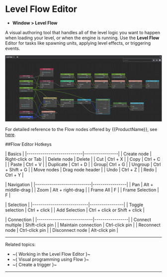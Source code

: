 # Level Flow Editor


- **Window > Level Flow**

A visual authoring tool that handles all of the level logic you want to happen when loading your level, or when the engine is running. Use the **Level Flow** Editor for tasks like spawning units, applying level effects, or triggering events.

![Level Flow Editor](../../images/levelFlow.png)

For detailed reference to the Flow nodes offered by {{ProductName}}, see [here](../../../flow_ref/index.html).

##Flow Editor Hotkeys

|  Basics |
|----------------------------|-----------------|
| Create node | Right-click or Tab |
| Delete node | Delete            |
| Cut |      Ctrl + X        |
| Copy |      Ctrl + C        |
| Paste |         Ctrl + V     |
| Duplicate |       Ctrl + D       |
| Group|      Ctrl + G        |
| Ungroup |       Ctrl + Shift + G       |
| Move nodes |       Drag node header       |
| Undo |    Ctrl + Z      |
| Redo |    Ctrl + Y      |


|  Navigation    |
|----------------------------|-----------------|
| Pan | Alt + middle-drag |
| Zoom | Alt + right-drag             |
| Frame All | F             |
| Frame Selection | F         |


| Selection |
|----------------------------|-----------------|
| Toggle selection | Ctrl + click |
| Add Selection | Ctrl + click or Shift + click            |



| Connection |
|----------------------------|-----------------|
| Connect multiple | Shift-click pin |
| Maintain connection | Ctrl-click pin             |
| Reconnect node | Ctrl-click pin             |
| Disconnect node | Alt-click pin             |



---
Related topics:
-	~{ Working in the Level Flow Editor }~
-	~{ Visual programming using Flow }~
-	~{ Create a trigger }~
---
